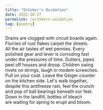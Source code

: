 ```yaml
---
title: "October's Oxidation"
date: 2022-10-27
permalink: /octobers-oxidation
tag: [poetry]
---
```


Drains are clogged with circuit boards again.  
Flurries of rust flakes carpet the streets.  
All the air tastes of wet pennies. Every  
polished gear and lever is corroding fast  
under the pressures of time. Gutters, pipes  
peel off houses and droop. Children swing  
rivets on strings, laugh in modem screeches.  
Pull on your coat. Leave the Geiger counter  
on the kitchen side. Let's walk together,  
despite this antifreeze rain, feel the crunch  
and pop of ball bearings beneath our feet.  
Down in the landfill, bottles of bleach  
are waiting for spring to erupt and bloom.  